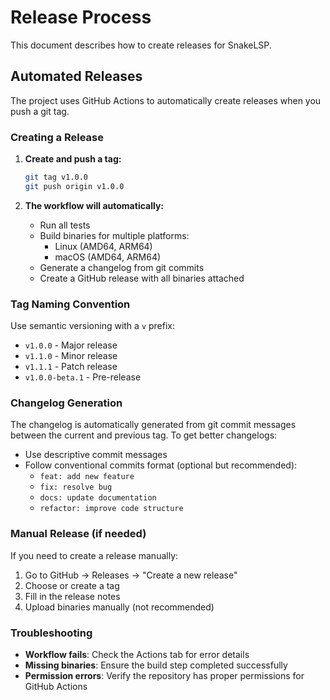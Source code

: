 # Release Process

This document describes how to create releases for SnakeLSP.

## Automated Releases

The project uses GitHub Actions to automatically create releases when you push a git tag.

### Creating a Release

1. **Create and push a tag:**
   ```bash
   git tag v1.0.0
   git push origin v1.0.0
   ```

2. **The workflow will automatically:**
   - Run all tests
   - Build binaries for multiple platforms:
     - Linux (AMD64, ARM64)
     - macOS (AMD64, ARM64)
   - Generate a changelog from git commits
   - Create a GitHub release with all binaries attached

### Tag Naming Convention

Use semantic versioning with a `v` prefix:
- `v1.0.0` - Major release
- `v1.1.0` - Minor release  
- `v1.1.1` - Patch release
- `v1.0.0-beta.1` - Pre-release

### Changelog Generation

The changelog is automatically generated from git commit messages between the current and previous tag. To get better changelogs:

- Use descriptive commit messages
- Follow conventional commits format (optional but recommended):
  - `feat: add new feature`
  - `fix: resolve bug`
  - `docs: update documentation`
  - `refactor: improve code structure`

### Manual Release (if needed)

If you need to create a release manually:

1. Go to GitHub → Releases → "Create a new release"
2. Choose or create a tag
3. Fill in the release notes
4. Upload binaries manually (not recommended)

### Troubleshooting

- **Workflow fails**: Check the Actions tab for error details
- **Missing binaries**: Ensure the build step completed successfully
- **Permission errors**: Verify the repository has proper permissions for GitHub Actions
